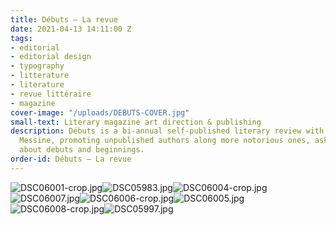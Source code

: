 ```yaml
---
title: Débuts — La revue
date: 2021-04-13 14:11:00 Z
tags:
- editorial
- editorial design
- typography
- litterature
- literature
- revue littéraire
- magazine
cover-image: "/uploads/DEBUTS-COVER.jpg"
small-text: Literary magazine art direction & publishing
description: Débuts is a bi-annual self-published literary review with author Mona
  Messine, promoting unpublished authors along more notorious ones, asked to write
  about debuts and beginnings.
order-id: Débuts — La revue
---
```


![DSC06001-crop.jpg](/uploads/DSC06001-crop.jpg)![DSC05983.jpg](/uploads/DSC05983.jpg)![DSC06004-crop.jpg](/uploads/DSC06004-crop.jpg)![DSC06007.jpg](/uploads/DSC06007.jpg)![DSC06006-crop.jpg](/uploads/DSC06006-crop.jpg)![DSC06005.jpg](/uploads/DSC06005.jpg)![DSC06008-crop.jpg](/uploads/DSC06008-crop.jpg)![DSC05997.jpg](/uploads/DSC05997.jpg)